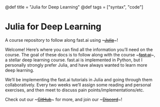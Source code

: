 @def title = "Julia for Deep Learning"
@def tags = ["syntax", "code"]

# Julia for Deep Learning

A course repository to follow along fast.ai using ~~~<a href="https://julialang.org" target="_blank" rel="nooopener noreferrer">Julia</a>~~~!

Welcome! Here’s where you can find all the information you’ll need on the course. The goal of these docs is to follow along with the course ~~~<a href="https://fast.ai" target="_blank" rel="nooopener noreferrer">fast.ai</a>~~~, a stellar deep learning course. fast.ai is implemented in Python, but I personally strongly prefer Julia, and have always wanted to learn more deep learning.

We’ll be implementing the fast.ai tutorials in Julia and going through them collaboratively. Every two weeks we’ll assign some reading and personal exercises, and then meet to discuss pain points/implementations/etc. 

Check out our ~~~<a href="https://github.com/cpfiffer/julia-deeplearning" target="_blank" rel="nooopener noreferrer">GitHub</a>~~~ for more, and join our ~~~<a href="https://discord.gg/zr5RVdWxs2" target="_blank" rel="nooopener noreferrer">Discord</a>~~~!